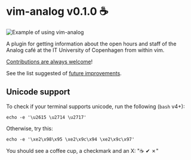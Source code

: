 vim-analog v0.1.0 :coffee:
==========================

![Example of using vim-analog](https://github.com/MisanthropicBit/vim-analog/demos/demo.gif)

A plugin for getting information about the open hours and staff of the Analog café at the IT
University of Copenhagen from within vim.

[Contributions are always welcome](https://github.com/MisanthropicBit/vim-analog/CONTRIBUTING.md)!

See the list suggested of [future improvements](https://github.com/MisanthropicBit/vim-analog/FUTURE.md).

Unicode support
---------------

To check if your terminal supports unicode, run the following (`bash` v4+):

```
echo -e '\u2615 \u2714 \u2717'
```

Otherwise, try this:

```
echo -e '\xe2\x98\x95 \xe2\x9c\x94 \xe2\x9c\x97'
```

You should see a coffee cup, a checkmark and an X: "☕ ✔ ✗"
